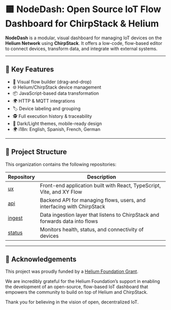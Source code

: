 # 🟦 NodeDash: Open Source IoT Flow Dashboard for ChirpStack & Helium

**NodeDash** is a modular, visual dashboard for managing IoT devices on the **Helium Network** using **ChirpStack**. It offers a low-code, flow-based editor to connect devices, transform data, and integrate with external systems.

---

## 🚀 Key Features

- 🔄 Visual flow builder (drag-and-drop)
- 🌐 Helium/ChirpStack device management
- 📦 JavaScript-based data transformation
- 🌍 HTTP & MQTT integrations
- 🏷️ Device labeling and grouping
- 🕵️ Full execution history & traceability
- 🌙 Dark/Light themes, mobile-ready design
- 🌍 i18n: English, Spanish, French, German

---

## 📁 Project Structure

This organization contains the following repositories:

| Repository | Description |
|------------|-------------|
| [ux](https://github.com/NodeDash/ux) | Front-end application built with React, TypeScript, Vite, and XY Flow |
| [api](https://github.com/NodeDash/api) | Backend API for managing flows, users, and interfacing with ChirpStack |
| [ingest](https://github.com/NodeDash/ingest) | Data ingestion layer that listens to ChirpStack and forwards data into flows |
| [status](https://github.com/NodeDash/status) | Monitors health, status, and connectivity of devices |

---

## 🙏 Acknowledgements
This project was proudly funded by a [Helium Foundation Grant](https://www.helium.foundation/grants).

We are incredibly grateful for the Helium Foundation’s support in enabling the development of an open-source, flow-based IoT dashboard that empowers the community to build on top of Helium and ChirpStack.

Thank you for believing in the vision of open, decentralized IoT.

